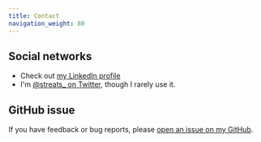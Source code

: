 ```yaml
---
title: Contact
navigation_weight: 80
---
```


## Social networks
* Check out [my LinkedIn profile](https://www.linkedin.com/in/streats)
* I'm [@streats_ on Twitter](https://twitter.com/streats_), though I rarely use it.

## GitHub issue
If you have feedback or bug reports, please [open an issue on my GitHub](https://github.com/streats/streats.github.io/issues). 
